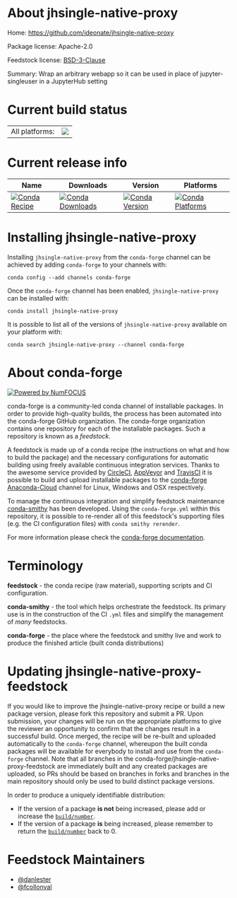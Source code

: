 About jhsingle-native-proxy
===========================

Home: https://github.com/ideonate/jhsingle-native-proxy

Package license: Apache-2.0

Feedstock license: [BSD-3-Clause](https://github.com/conda-forge/jhsingle-native-proxy-feedstock/blob/master/LICENSE.txt)

Summary: Wrap an arbitrary webapp so it can be used in place of jupyter-singleuser in a JupyterHub setting

Current build status
====================


<table><tr><td>All platforms:</td>
    <td>
      <a href="https://dev.azure.com/conda-forge/feedstock-builds/_build/latest?definitionId=10181&branchName=master">
        <img src="https://dev.azure.com/conda-forge/feedstock-builds/_apis/build/status/jhsingle-native-proxy-feedstock?branchName=master">
      </a>
    </td>
  </tr>
</table>

Current release info
====================

| Name | Downloads | Version | Platforms |
| --- | --- | --- | --- |
| [![Conda Recipe](https://img.shields.io/badge/recipe-jhsingle--native--proxy-green.svg)](https://anaconda.org/conda-forge/jhsingle-native-proxy) | [![Conda Downloads](https://img.shields.io/conda/dn/conda-forge/jhsingle-native-proxy.svg)](https://anaconda.org/conda-forge/jhsingle-native-proxy) | [![Conda Version](https://img.shields.io/conda/vn/conda-forge/jhsingle-native-proxy.svg)](https://anaconda.org/conda-forge/jhsingle-native-proxy) | [![Conda Platforms](https://img.shields.io/conda/pn/conda-forge/jhsingle-native-proxy.svg)](https://anaconda.org/conda-forge/jhsingle-native-proxy) |

Installing jhsingle-native-proxy
================================

Installing `jhsingle-native-proxy` from the `conda-forge` channel can be achieved by adding `conda-forge` to your channels with:

```
conda config --add channels conda-forge
```

Once the `conda-forge` channel has been enabled, `jhsingle-native-proxy` can be installed with:

```
conda install jhsingle-native-proxy
```

It is possible to list all of the versions of `jhsingle-native-proxy` available on your platform with:

```
conda search jhsingle-native-proxy --channel conda-forge
```


About conda-forge
=================

[![Powered by NumFOCUS](https://img.shields.io/badge/powered%20by-NumFOCUS-orange.svg?style=flat&colorA=E1523D&colorB=007D8A)](http://numfocus.org)

conda-forge is a community-led conda channel of installable packages.
In order to provide high-quality builds, the process has been automated into the
conda-forge GitHub organization. The conda-forge organization contains one repository
for each of the installable packages. Such a repository is known as a *feedstock*.

A feedstock is made up of a conda recipe (the instructions on what and how to build
the package) and the necessary configurations for automatic building using freely
available continuous integration services. Thanks to the awesome service provided by
[CircleCI](https://circleci.com/), [AppVeyor](https://www.appveyor.com/)
and [TravisCI](https://travis-ci.com/) it is possible to build and upload installable
packages to the [conda-forge](https://anaconda.org/conda-forge)
[Anaconda-Cloud](https://anaconda.org/) channel for Linux, Windows and OSX respectively.

To manage the continuous integration and simplify feedstock maintenance
[conda-smithy](https://github.com/conda-forge/conda-smithy) has been developed.
Using the ``conda-forge.yml`` within this repository, it is possible to re-render all of
this feedstock's supporting files (e.g. the CI configuration files) with ``conda smithy rerender``.

For more information please check the [conda-forge documentation](https://conda-forge.org/docs/).

Terminology
===========

**feedstock** - the conda recipe (raw material), supporting scripts and CI configuration.

**conda-smithy** - the tool which helps orchestrate the feedstock.
                   Its primary use is in the construction of the CI ``.yml`` files
                   and simplify the management of *many* feedstocks.

**conda-forge** - the place where the feedstock and smithy live and work to
                  produce the finished article (built conda distributions)


Updating jhsingle-native-proxy-feedstock
========================================

If you would like to improve the jhsingle-native-proxy recipe or build a new
package version, please fork this repository and submit a PR. Upon submission,
your changes will be run on the appropriate platforms to give the reviewer an
opportunity to confirm that the changes result in a successful build. Once
merged, the recipe will be re-built and uploaded automatically to the
`conda-forge` channel, whereupon the built conda packages will be available for
everybody to install and use from the `conda-forge` channel.
Note that all branches in the conda-forge/jhsingle-native-proxy-feedstock are
immediately built and any created packages are uploaded, so PRs should be based
on branches in forks and branches in the main repository should only be used to
build distinct package versions.

In order to produce a uniquely identifiable distribution:
 * If the version of a package **is not** being increased, please add or increase
   the [``build/number``](https://conda.io/docs/user-guide/tasks/build-packages/define-metadata.html#build-number-and-string).
 * If the version of a package **is** being increased, please remember to return
   the [``build/number``](https://conda.io/docs/user-guide/tasks/build-packages/define-metadata.html#build-number-and-string)
   back to 0.

Feedstock Maintainers
=====================

* [@danlester](https://github.com/danlester/)
* [@fcollonval](https://github.com/fcollonval/)

